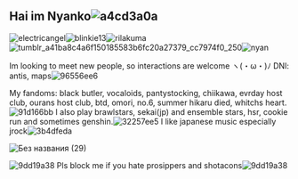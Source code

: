 ## Hai im Nyanko![a4cd3a0a](https://github.com/user-attachments/assets/19aa0910-585d-47d2-b752-e2b2e14f4abb)

![electricangel](https://github.com/user-attachments/assets/30c01b25-2029-4722-ae18-1b6c259e6c07)![blinkie13](https://github.com/user-attachments/assets/d6a37318-52bb-4f61-8ba9-9e3917c1174b)![rilakuma](https://github.com/user-attachments/assets/d8c3f47a-14f3-480f-881a-fdd4d58a8369)![tumblr_a41ba8c4a6f150185583b6fc20a27379_cc7974f0_250](https://github.com/user-attachments/assets/aaa995ae-0c2d-42e2-a583-46214290fe7f)![nyan](https://github.com/user-attachments/assets/733c9bbb-cf8c-4da5-b994-368cda09d856)

Im looking to meet new people, so interactions are welcome ヽ(・ω・)ﾉ DNI: antis, maps![96556ee6](https://github.com/user-attachments/assets/f0cdfcc6-afbd-405c-ac5e-bbf104ac2e13)

My fandoms: black butler, vocaloids, pantystocking, chiikawa, evrday host club, ourans host club, btd, omori, no.6, summer hikaru died, whitchs heart.
![91d166bb](https://github.com/user-attachments/assets/54fc6e9a-01d7-4910-9e23-2c697745b208)
 I also play brawlstars, sekai(jp) and ensemble stars, hsr, cookie run and sometimes genshin.![32257ee5](https://github.com/user-attachments/assets/285005aa-edea-484d-a2d1-ed3ac623577e) 
 I like japanese music especially jrock![3b4dfeda](https://github.com/user-attachments/assets/a9eb9bd7-5862-41ed-b860-393e8d235b1a)

 ![Без названия (29)](https://github.com/user-attachments/assets/fba7f89d-ff8f-42eb-9ba3-29f0f30ad36c)

![9dd19a38](https://github.com/user-attachments/assets/0304add6-3f25-4055-bec8-f83adf3a2392)
 Pls block me if you hate prosippers and shotacons![9dd19a38](https://github.com/user-attachments/assets/d2dfdeb9-a511-4c70-ac10-02a3f58b16da)

